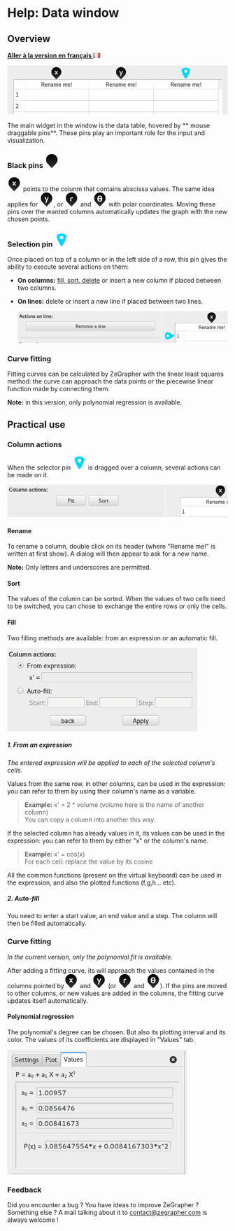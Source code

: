 # Help: Data window

## Overview

[**Aller à la version en français ![french flag](french-icon.png)**](data_help_fr.html)

![](pins_en.png)<br/>

The main widget in the window is the data table, hovered by ** mouse draggable pins**.
These pins play an important role for the input and visualization.

### Black pins ![base pin](basePin.png)

 ![pin x](Xpin.png) points to the colunm that contains abscissa values. The same idea applies for ![pin y](Ypin.png), or ![pin r](Rpin.png) and ![pin teta](Tetapin.png) with polar coordinates. Moving these pins over the wanted columns automatically updates the graph with the new chosen points.

### Selection pin ![selection pin](selector.png)

Once placed on top of a column or in the left side of a row, this pin gives the ability to execute several actions on them:

* **On columns:** [fill, sort, delete](#ColumnActions) or insert a new column if placed between two columns.
* **On lines:** delete or insert a new line if placed between two lines.

    ![](lineActions_en.png)

### Curve fitting

Fitting curves can be calculated by ZeGrapher with the linear least squares method: the curve can approach the data points or the piecewise linear function made by connecting them.

**Note:** in this version, only polynomial regression is available.


## Practical use

### <a id=ColumnActions> Column actions</a>

When the selector pin ![pin selecteur](selector.png) is dragged over a column, several actions can be made on it.

![](columnActions_en.png)<br/>

#### Rename

To rename a column, double click on its header (where "Rename me!" is written at first show). A dialog will then appear to ask for a new name.

**Note:** Only letters and underscores are permitted.

#### Sort

The values of the column can be sorted. When the values of two cells need to be switched, you can chose to exchange the entire rows or only the cells.

#### Fill

Two filling methods are available: from an expression or an automatic fill.

![](columnFill_en.png)<br/>

##### 1. From an expression

_The entered expression will be applied to each of the selected column's cells._

Values from the same row, in other columns, can be used in the expression: you can refer to them by using their column's name as a variable.

  > __Example:__ x' = 2 * volume (volume here is the name of another column)<br/>
  > You can copy a column into another this way.

If the selected column has already values in it, its values can be used in the expression: you can refer to them by either "x" or the column's name.

  > __Example:__ x' = cos(x) <br/>
  > For each cell: replace the value by its cosine

All the common functions (present on the virtual keyboard) can be used in the expression, and also the plotted functions (f,g,h... etc).

##### 2. Auto-fill

You need to enter a start value, an end value and a step. The column will then be filled automatically.

### Curve fitting

_In the current version, only the polynomial fit is available._

After adding a fitting curve, its will approach the values contained in the columns pointed by![pin x](Xpin.png) and ![pin y](Ypin.png) (or ![pin r](Rpin.png) and ![pin teta](Tetapin.png)). If the pins are moved to other columns, or new values are added in the columns, the fitting curve updates itself automatically.

#### Polynomial regression

The polynomial's degree can be chosen. But also its plotting interval and its color. The values of its coefficients are displayed in "Values" tab.

![](polynomialCoefVals_en.png)

### Feedback

Did you encounter a bug ? You have ideas to improve ZeGrapher ? Something else ? A mail talking about it to [contact@zegrapher.com](mailto:contact@zegrapher.com) is always welcome !
